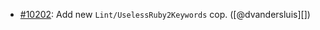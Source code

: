 * [#10202](https://github.com/rubocop/rubocop/issues/10202): Add new `Lint/UselessRuby2Keywords` cop. ([@dvandersluis][])
